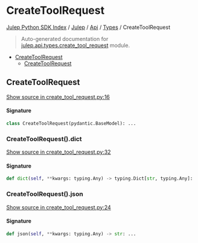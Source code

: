 # CreateToolRequest

[Julep Python SDK Index](../../../README.md#julep-python-sdk-index) / [Julep](../../index.md#julep) / [Api](../index.md#api) / [Types](./index.md#types) / CreateToolRequest

> Auto-generated documentation for [julep.api.types.create_tool_request](../../../../../../../julep/api/types/create_tool_request.py) module.

- [CreateToolRequest](#createtoolrequest)
  - [CreateToolRequest](#createtoolrequest-1)

## CreateToolRequest

[Show source in create_tool_request.py:16](../../../../../../../julep/api/types/create_tool_request.py#L16)

#### Signature

```python
class CreateToolRequest(pydantic.BaseModel): ...
```

### CreateToolRequest().dict

[Show source in create_tool_request.py:32](../../../../../../../julep/api/types/create_tool_request.py#L32)

#### Signature

```python
def dict(self, **kwargs: typing.Any) -> typing.Dict[str, typing.Any]: ...
```

### CreateToolRequest().json

[Show source in create_tool_request.py:24](../../../../../../../julep/api/types/create_tool_request.py#L24)

#### Signature

```python
def json(self, **kwargs: typing.Any) -> str: ...
```